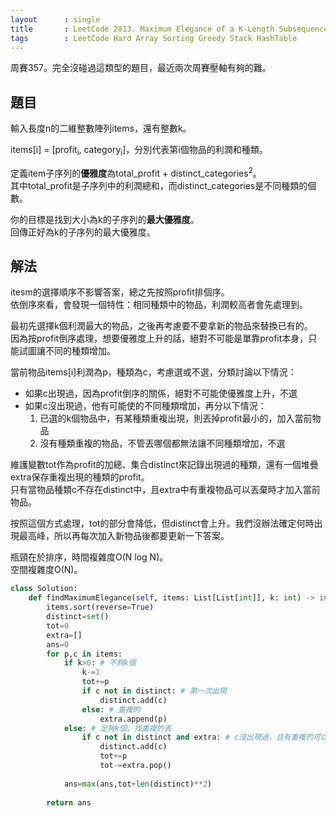 ```yaml
---
layout      : single
title       : LeetCode 2813. Maximum Elegance of a K-Length Subsequence
tags        : LeetCode Hard Array Sorting Greedy Stack HashTable
---
```

周賽357。完全沒碰過這類型的題目，最近兩次周賽壓軸有夠的難。  

## 題目

輸入長度n的二維整數陣列items，還有整數k。  

items[i] = [profit<sub>i</sub>, category<sub>i</sub>]，分別代表第i個物品的利潤和種類。  

定義item子序列的**優雅度**為total_profit + distinct_categories<sup>2</sup>。  
其中total_profit是子序列中的利潤總和，而distinct_categories是不同種類的個數。  

你的目標是找到大小為k的子序列的**最大優雅度**。  
回傳正好為k的子序列的最大優雅度。  

## 解法

itesm的選擇順序不影響答案，總之先按照profit排個序。  
依倒序來看，會發現一個特性：相同種類中的物品，利潤較高者會先處理到。  

最初先選擇k個利潤最大的物品，之後再考慮要不要拿新的物品來替換已有的。  
因為按profit倒序處理，想要優雅度上升的話，絕對不可能是單靠profit本身，只能試圖讓不同的種類增加。  

當前物品items[i]利潤為p，種類為c，考慮選或不選，分類討論以下情況：

- 如果c出現過，因為profit倒序的關係，絕對不可能使優雅度上升，不選  
- 如果c沒出現過，他有可能使的不同種類增加，再分以下情況：  
    1. 已選的k個物品中，有某種類重複出現，則丟掉profit最小的，加入當前物品  
    2. 沒有種類重複的物品，不管丟哪個都無法讓不同種類增加，不選  

維護變數tot作為profit的加總、集合distinct來記錄出現過的種類，還有一個堆疊extra保存重複出現的種類的profit。  
只有當物品種類c不存在distinct中，且extra中有重複物品可以丟棄時才加入當前物品。  

按照這個方式處理，tot的部分會降低，但distinct會上升。我們沒辦法確定何時出現最高峰，所以再每次加入新物品後都要更新一下答案。  

瓶頸在於排序，時間複雜度O(N log N)。  
空間複雜度O(N)。  

```python
class Solution:
    def findMaximumElegance(self, items: List[List[int]], k: int) -> int:
        items.sort(reverse=True)
        distinct=set()
        tot=0
        extra=[]
        ans=0
        for p,c in items:
            if k>0: # 不夠k個
                k-=1
                tot+=p
                if c not in distinct: # 第一次出現
                    distinct.add(c)
                else: # 重複的
                    extra.append(p)
            else: # 足夠k個，找重複的丟
                if c not in distinct and extra: # c沒出現過，且有重複的可以丟
                    distinct.add(c)
                    tot+=p
                    tot-=extra.pop()
            
            ans=max(ans,tot+len(distinct)**2)
            
        return ans
```
